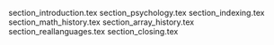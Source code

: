 section_introduction.tex
section_psychology.tex
section_indexing.tex
section_math_history.tex
section_array_history.tex
section_reallanguages.tex
section_closing.tex
